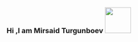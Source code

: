 ### Hi ,I am Mirsaid Turgunboev <img  src="https://media2.giphy.com/media/jdPMeyv9rn0hZHh8n9/giphy.gif?cid=ecf05e47yrwsslmlhvrvjplg544kbmd1yw4lnd9bj1camc71&rid=giphy.gif&ct=s" width="60px">

<!--
**dangasaDev/dangasaDev** is a ✨ _special_ ✨ repository because its `README.md` (this file) appears on your GitHub profile.

Here are some ideas to get you started:

- 🔭 I’m currently working on ...
- 🌱 I’m currently learning ...
- 👯 I’m looking to collaborate on ...
- 🤔 I’m looking for help with ...
- 💬 Ask me about ...
- 📫 How to reach me: ...
- 😄 Pronouns: ...
- ⚡ Fun fact: ...
-->
